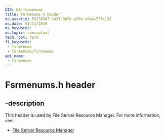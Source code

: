 ```yaml
---
UID: NA:fsrmenums
title: Fsrmenums.h header
ms.assetid: 55538567-5437-307b-a79d-afe4a7f74133
ms.date: 01/11/2019
ms.keywords: 
ms.topic: conceptual
tech.root: fsrm
f1_keywords:
 - fsrmenums
 - fsrmenums/fsrmenums
api_name:
 - fsrmenums
---
```


# Fsrmenums.h header


## -description

This header is used by File Server Resource Manager. For more information, see:

- [File Server Resource Manager](../_fsrm/index.md)


